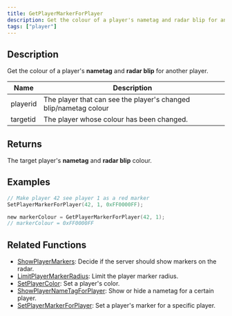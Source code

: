 ```yaml
---
title: GetPlayerMarkerForPlayer
description: Get the colour of a player's nametag and radar blip for another player.
tags: ["player"]
---
```


<VersionWarn version='open.mp RC2' />

## Description

Get the colour of a player's **nametag** and **radar blip** for another player.

| Name     | Description                                                                                                                                     |
| -------- | ----------------------------------------------------------------------------------------------------------------------------------------------- |
| playerid | The player that can see the player's changed blip/nametag colour                                                                                |                        |
| targetid | The player whose colour has been changed.                                                                                                       |

## Returns

The target player's **nametag** and **radar blip** colour.

## Examples

```c
// Make player 42 see player 1 as a red marker
SetPlayerMarkerForPlayer(42, 1, 0xFF0000FF);

new markerColour = GetPlayerMarkerForPlayer(42, 1);
// markerColour = 0xFF0000FF
```

## Related Functions

- [ShowPlayerMarkers](ShowPlayerMarkers): Decide if the server should show markers on the radar.
- [LimitPlayerMarkerRadius](LimitPlayerMarkerRadius): Limit the player marker radius.
- [SetPlayerColor](SetPlayerColor): Set a player's color.
- [ShowPlayerNameTagForPlayer](ShowPlayerNameTagForPlayer): Show or hide a nametag for a certain player.
- [SetPlayerMarkerForPlayer](SetPlayerMarkerForPlayer): Set a player's marker for a specific player.
